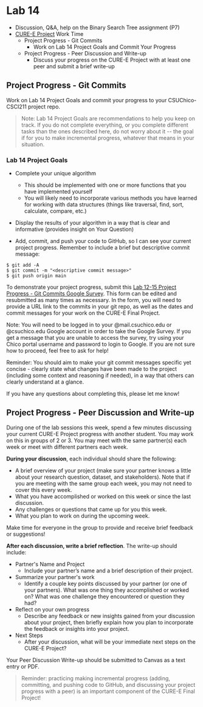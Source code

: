 # Lab 14

* Discussion, Q&A, help on the Binary Search Tree assignment (P7)
* [CURE-E Project](https://github.com/shelleywong/CSCI211-Course-Materials/blob/main/CURE-E/finalProject.md) Work Time
  - Project Progress - Git Commits
    - Work on Lab 14 Project Goals and Commit Your Progress
  - Project Progress - Peer Discussion and Write-up
    - Discuss your progress on the CURE-E Project with at least one peer and submit a brief write-up<br>


## Project Progress - Git Commits

Work on Lab 14 Project Goals and commit your progress to your CSUChico-CSCI211 project repo.

> Note: Lab 14 Project Goals are recommendations to help you keep on track. If you do not complete everything, or you complete different tasks than the ones described here, do not worry about it -- the goal if for you to make incremental progress, whatever that means in your situation.

### Lab 14 Project Goals
* Complete your unique algorithm
  - This should be implemented with one or more functions that you have implemented yourself
  - You will likely need to incorporate various methods you have learned for working with data structures (things like traversal, find, sort, calculate, compare, etc.)
* Display the results of your algorithm in a way that is clear and informative (provides insight on Your Question)

* Add, commit, and push your code to GitHub, so I can see your current project progress. Remember to include a brief but descriptive commit message:
```
$ git add -A
$ git commit -m "<descriptive commit message>"
$ git push origin main
```

To demonstrate your project progress, submit this [Lab 12-15 Project Progress - Git Commits Google Survey](https://docs.google.com/forms/d/e/1FAIpQLSckOf9F8l39hnXigfJlu9uXFGQ0pMf_9ZEsJRVuDWMzAoClfw/viewform?usp=sf_link). This form can be edited and resubmitted as many times as necessary. In the form, you will need to provide a URL link to the commits in your git repo, as well as the dates and commit messages for your work on the CURE-E Final Project.

Note: You will need to be logged in to your \@mail.csuchico.edu or \@csuchico.edu Google account in order to take the Google Survey. If you get a message that you are unable to access the survey, try using your Chico portal username and password to login to Google. If you are not sure how to proceed, feel free to ask for help!<br>

Reminder: You should aim to make your git commit messages specific yet concise - clearly state what changes have been made to the project (including some context and reasoning if needed), in a way that others can clearly understand at a glance.

If you have any questions about completing this, please let me know!

## Project Progress - Peer Discussion and Write-up

During one of the lab sessions this week, spend a few minutes discussing your current CURE-E Project progress with another student. You may work on this in groups of 2 or 3. You may meet with the same partner(s) each week or meet with different partners each week.

**During your discussion**, each individual should share the following:
* A brief overview of your project (make sure your partner knows a little about your research question, dataset, and stakeholders). Note that if you are meeting with the same group each week, you may not need to cover this every week.
* What you have accomplished or worked on this week or since the last discussion.
* Any challenges or questions that came up for you this week.
* What you plan to work on during the upcoming week.

Make time for everyone in the group to provide and receive brief feedback or suggestions!

**After each discussion, write a brief reflection**. The write-up should include:
* Partner's Name and Project
  - Include your partner’s name and a brief description of their project.
* Summarize your partner's work
  - Identify a couple key points discussed by your partner (or one of your partners). What was one thing they accomplished or worked on? What was one challenge they encountered or question they had?
* Reflect on your own progress
  - Describe any feedback or new insights gained from your discussion about your project, then briefly explain how you plan to incorporate the feedback or insights into your project.
* Next Steps
  - After your discussion, what will be your immediate next steps on the CURE-E Project?

Your Peer Discussion Write-up should be submitted to Canvas as a text entry or PDF.

> Reminder: practicing making incremental progress (adding, committing, and pushing code to GitHub, and discussing your project progress with a peer) is an important component of the CURE-E Final Project!
